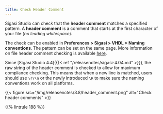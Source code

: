 ```yaml
---
title: Check Header Comment
---
```



Sigasi Studio can check that the **header comment** matches a specified pattern. A **header comment** is a comment that starts at the first character of your file (*no leading whitespace*).

The check can be enabled in **Preferences > Sigasi > VHDL > Naming conventions**.  The pattern can be set on the same page.
More information on file header comment checking is available [here](/manual/linting/#naming-conventions).

Since [Sigasi Studio 4.4]({{< ref "/releasenotes/sigasi-4.04.md" >}}), the raw string of the header comment is checked to allow for maximum compliance checking.
This means that when a new line is matched, users should use `\r?\n` or the newly introduced `\R` to make sure the naming conventions work on all platforms.

{{< figure src="/img/releasenotes/3.8/header_comment.png" alt="Check header comments" >}}

{{% lintrule 188 %}}
